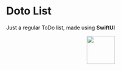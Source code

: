 #  Doto List

Just a regular ToDo list, made using **SwiftUI**

<p align="center">
    <img src="https://developer.apple.com/assets/elements/icons/swiftui/swiftui-96x96_2x.png" width="75" />
</p>
